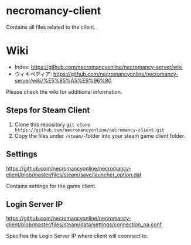 # necromancy-client
Contains all files related to the client.

# Wiki
- Index: https://github.com/necromancyonline/necromancy-server/wiki
- ウィキペディア: https://github.com/necromancyonline/necromancy-server/wiki/%E5%85%A5%E9%96%80

Please check the wiki for additional information.

## Steps for Steam Client
1) Clone this repository ```git clone https://github.com/necromancyonline/necromancy-client.git```
2) Copy the files under `/steam/`-folder into your steam game client folder.

## Settings
https://github.com/necromancyonline/necromancy-client/blob/master/files/steam/save/launcher_option.dat

Contains settings for the game client.

## Login Server IP
https://github.com/necromancyonline/necromancy-client/blob/master/files/steam/data/settings/connection_na.conf

Specifies the Login Server IP where client will coonnect to.
